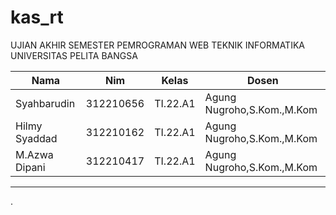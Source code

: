 # kas_rt

UJIAN AKHIR SEMESTER
PEMROGRAMAN WEB
TEKNIK INFORMATIKA
UNIVERSITAS PELITA BANGSA<br>



| Nama | Nim | Kelas | Dosen |
|-----|------|-----|-----|
|Syahbarudin|312210656|TI.22.A1|Agung Nugroho,S.Kom.,M.Kom|
|Hilmy Syaddad|312210162|TI.22.A1|Agung Nugroho,S.Kom.,M.Kom|
|M.Azwa Dipani|312210417|TI.22.A1|Agung Nugroho,S.Kom.,M.Kom|

---

.
